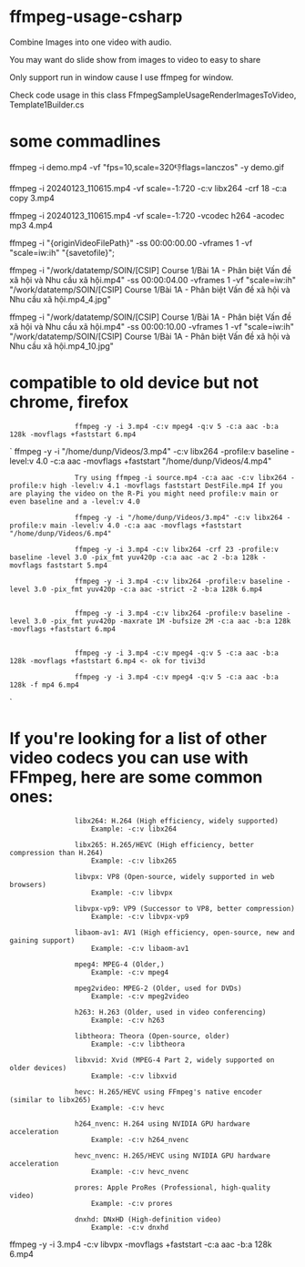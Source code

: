 # ffmpeg-usage-csharp

Combine Images into one video with audio.

You may want do slide show from images to video to easy to share

Only support run in window cause I use ffmpeg for window.


Check code usage in this class FfmpegSampleUsageRenderImagesToVideo, Template1Builder.cs

# some commadlines

ffmpeg -i demo.mp4 -vf "fps=10,scale=320:-1:flags=lanczos" -y demo.gif


ffmpeg -i 20240123_110615.mp4 -vf scale=-1:720 -c:v libx264 -crf 18 -c:a copy 3.mp4

ffmpeg -i 20240123_110615.mp4 -vf scale=-1:720 -vcodec h264 -acodec mp3 4.mp4

ffmpeg -i "{originVideoFilePath}" -ss 00:00:00.00 -vframes 1 -vf "scale=iw:ih" "{savetofile}";


ffmpeg -i "/work/datatemp/SOIN/[CSIP] Course 1/Bài 1A - Phân biệt Vấn đề xã hội và Nhu cầu xã hội.mp4" -ss 00:00:04.00 -vframes 1 -vf "scale=iw:ih" "/work/datatemp/SOIN/[CSIP] Course 1/Bài 1A - Phân biệt Vấn đề xã hội và Nhu cầu xã hội.mp4_4.jpg"



ffmpeg -i "/work/datatemp/SOIN/[CSIP] Course 1/Bài 1A - Phân biệt Vấn đề xã hội và Nhu cầu xã hội.mp4" -ss 00:00:10.00 -vframes 1 -vf "scale=iw:ih" "/work/datatemp/SOIN/[CSIP] Course 1/Bài 1A - Phân biệt Vấn đề xã hội và Nhu cầu xã hội.mp4_10.jpg"

# compatible to old device but not chrome, firefox

                    ffmpeg -y -i 3.mp4 -c:v mpeg4 -q:v 5 -c:a aac -b:a 128k -movflags +faststart 6.mp4 


`
                    ffmpeg -y -i "/home/dunp/Videos/3.mp4" -c:v libx264 -profile:v baseline -level:v 4.0 -c:a aac -movflags +faststart "/home/dunp/Videos/4.mp4"

                    Try using ffmpeg -i source.mp4 -c:a aac -c:v libx264 -profile:v high -level:v 4.1 -movflags faststart DestFile.mp4 If you are playing the video on the R-Pi you might need profile:v main or even baseline and a -level:v 4.0

                    ffmpeg -y -i "/home/dunp/Videos/3.mp4" -c:v libx264 -profile:v main -level:v 4.0 -c:a aac -movflags +faststart "/home/dunp/Videos/6.mp4"

                    ffmpeg -y -i 3.mp4 -c:v libx264 -crf 23 -profile:v baseline -level 3.0 -pix_fmt yuv420p -c:a aac -ac 2 -b:a 128k -movflags faststart 5.mp4

                    ffmpeg -y -i 3.mp4 -c:v libx264 -profile:v baseline -level 3.0 -pix_fmt yuv420p -c:a aac -strict -2 -b:a 128k 6.mp4


                    ffmpeg -y -i 3.mp4 -c:v libx264 -profile:v baseline -level 3.0 -pix_fmt yuv420p -maxrate 1M -bufsize 2M -c:a aac -b:a 128k -movflags +faststart 6.mp4


                    ffmpeg -y -i 3.mp4 -c:v mpeg4 -q:v 5 -c:a aac -b:a 128k -movflags +faststart 6.mp4 <- ok for tivi3d

                    ffmpeg -y -i 3.mp4 -c:v mpeg4 -q:v 5 -c:a aac -b:a 128k -f mp4 6.mp4


`


# If you're looking for a list of other video codecs you can use with FFmpeg, here are some common ones:

                    libx264: H.264 (High efficiency, widely supported)
                        Example: -c:v libx264

                    libx265: H.265/HEVC (High efficiency, better compression than H.264)
                        Example: -c:v libx265

                    libvpx: VP8 (Open-source, widely supported in web browsers)
                        Example: -c:v libvpx

                    libvpx-vp9: VP9 (Successor to VP8, better compression)
                        Example: -c:v libvpx-vp9

                    libaom-av1: AV1 (High efficiency, open-source, new and gaining support)
                        Example: -c:v libaom-av1

                    mpeg4: MPEG-4 (Older,)
                        Example: -c:v mpeg4

                    mpeg2video: MPEG-2 (Older, used for DVDs)
                        Example: -c:v mpeg2video

                    h263: H.263 (Older, used in video conferencing)
                        Example: -c:v h263

                    libtheora: Theora (Open-source, older)
                        Example: -c:v libtheora

                    libxvid: Xvid (MPEG-4 Part 2, widely supported on older devices)
                        Example: -c:v libxvid

                    hevc: H.265/HEVC using FFmpeg's native encoder (similar to libx265)
                        Example: -c:v hevc

                    h264_nvenc: H.264 using NVIDIA GPU hardware acceleration
                        Example: -c:v h264_nvenc

                    hevc_nvenc: H.265/HEVC using NVIDIA GPU hardware acceleration
                        Example: -c:v hevc_nvenc

                    prores: Apple ProRes (Professional, high-quality video)
                        Example: -c:v prores

                    dnxhd: DNxHD (High-definition video)
                        Example: -c:v dnxhd


ffmpeg -y -i 3.mp4 -c:v libvpx -movflags +faststart -c:a aac -b:a 128k 6.mp4
